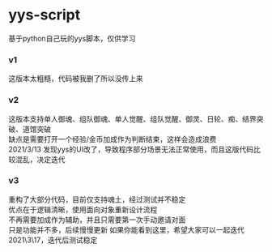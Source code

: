 # yys-script
基于python自己玩的yys脚本，仅供学习

### v1
这版本太粗糙，代码被我删了所以没传上来

### v2
这版本支持单人御魂、组队御魂、单人觉醒、组队觉醒、御灵、日轮、痴、结界突破、道馆突破  
缺点是需要打开一个经验/金币加成作为判断结束，这样会造成浪费  
2021/3/13 发现yys的UI改了，导致程序部分场景无法正常使用，而且这版代码比较混乱，决定迭代

### v3
重构了大部分代码，目前仅支持魂土，经过测试并不稳定  
优点在于逻辑清晰，使用面向对象重新设计流程  
不再需要加成作为辅助，并且只需要第一次手动邀请对面  
只是功能并不多，后续慢慢更新
如果你能看到这里，希望大家可以一起迭代
2021\3\17，迭代后测试稳定